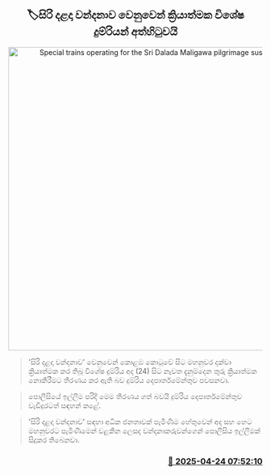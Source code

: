 <p align='center'><b><h2 align='center' title='Special trains operating for the Sri Dalada Maligawa pilgrimage suspended'>🏷සිරි දළදා වන්දනාව වෙනුවෙන් ක්‍රියාත්මක විශේෂ දුම්රියන් අත්හිටුවයි</h2></b></p>
<p align='center'><img src='https://helakuru.sgp1.cdn.digitaloceanspaces.com/esana/images/lib/trainjaffna.jpg' width='600' alt='Special trains operating for the Sri Dalada Maligawa pilgrimage suspended'></p>

> 'සිරි දළදා වන්දනාව' වෙනුවෙන් කොළඹ කොටුවේ සිට මහනුවර දක්වා ක්‍රියාත්මක කර තිබූ විශේෂ දුම්රිය අද (24) සිට නැවත දැනුම්දෙන තුරු ක්‍රියාත්මක නොකිරීමට තීරණය කර ඇති බව දුම්රිය දෙපාර්තමේන්තුව පවසනවා.

> පොලීසියේ ඉල්ලීම පරිදි මෙම තීරණය ගත් බවයි දුම්රිය දෙපාර්තමේන්තුව වැඩිදුරටත් සඳහන් කළේ.

> 'සිරි දළදා වන්දනාව' සඳහා අධික ජනතාවක් පැමිණීම හේතුවෙන් අද සහ හෙට මහනුවරට පැමිණීමෙන් වළකින ලෙසද වන්දනාකරුවන්ගෙන් පොලීසිය ඉල්ලීමක් සිදුකර තිබෙනවා.



<h3 align='right'><a href='https://www.helakuru.lk/esana/p/109485/'>📅 2025-04-24 07:52:10</a></h3>
